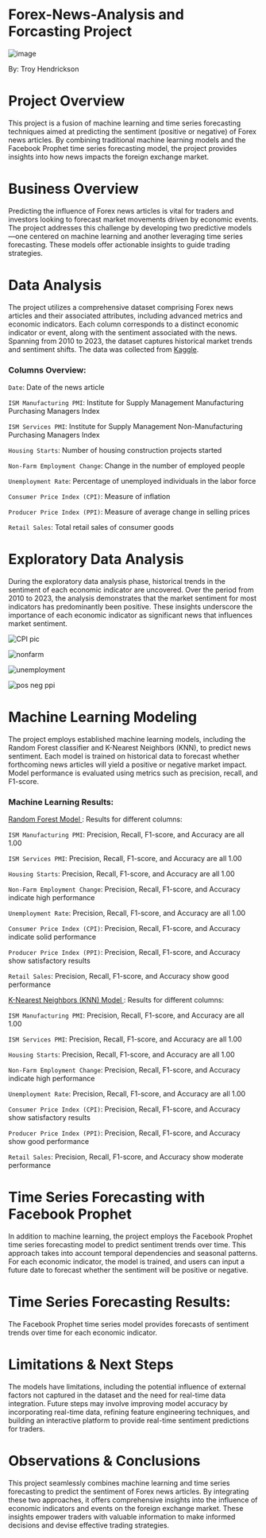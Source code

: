 # Forex-News-Analysis and Forcasting Project

![image](https://github.com/tkhendrix22/Forex-News-Analysis/assets/113871039/f13e2520-cdef-42ee-a5fc-2b09d084199f)




By: Troy Hendrickson

# Project Overview
This project is a fusion of machine learning and time series forecasting techniques aimed at predicting the sentiment (positive or negative) of Forex news articles. By combining traditional machine learning models and the Facebook Prophet time series forecasting model, the project provides insights into how news impacts the foreign exchange market.

# Business Overview
Predicting the influence of Forex news articles is vital for traders and investors looking to forecast market movements driven by economic events. The project addresses this challenge by developing two predictive models—one centered on machine learning and another leveraging time series forecasting. These models offer actionable insights to guide trading strategies.

# Data Analysis
The project utilizes a comprehensive dataset comprising Forex news articles and their associated attributes, including advanced metrics and economic indicators. Each column corresponds to a distinct economic indicator or event, along with the sentiment associated with the news. Spanning from 2010 to 2023, the dataset captures historical market trends and sentiment shifts. The data was collected from [Kaggle](https://www.kaggle.com/datasets/saeedaghasoleimani/forex-fundumental-news-for-usd). 

### Columns Overview:
`Date`: Date of the news article

`ISM Manufacturing PMI`: Institute for Supply Management Manufacturing Purchasing Managers Index

`ISM Services PMI`: Institute for Supply Management Non-Manufacturing Purchasing Managers Index

`Housing Starts`: Number of housing construction projects started

`Non-Farm Employment Change`: Change in the number of employed people

`Unemployment Rate`: Percentage of unemployed individuals in the labor force

`Consumer Price Index (CPI)`: Measure of inflation

`Producer Price Index (PPI)`: Measure of average change in selling prices

`Retail Sales`: Total retail sales of consumer goods

# Exploratory Data Analysis
During the exploratory data analysis phase, historical trends in the sentiment of each economic indicator are uncovered. Over the period from 2010 to 2023, the analysis demonstrates that the market sentiment for most indicators has predominantly been positive. These insights underscore the importance of each economic indicator as significant news that influences market sentiment.

![CPI pic](https://github.com/tkhendrix22/Forex-News-Analysis/assets/113871039/3ff08224-0ee1-4a24-91ef-b0d11434e1ef)



![nonfarm](https://github.com/tkhendrix22/Forex-News-Analysis/assets/113871039/a7a1d0fa-0034-4d27-a1f6-2a8753311991)


![unemployment](https://github.com/tkhendrix22/Forex-News-Analysis/assets/113871039/cfef469d-0578-4aa9-a3f0-173f3f722ecf)



![pos neg ppi](https://github.com/tkhendrix22/Forex-News-Analysis/assets/113871039/37ed3dd9-e25f-43f4-ab0d-46cfccd9aece)


# Machine Learning Modeling
The project employs established machine learning models, including the Random Forest classifier and K-Nearest Neighbors (KNN), to predict news sentiment. Each model is trained on historical data to forecast whether forthcoming news articles will yield a positive or negative market impact. Model performance is evaluated using metrics such as precision, recall, and F1-score.

### Machine Learning Results:
<u> Random Forest Model </u>:
Results for different columns:

`ISM Manufacturing PMI`: Precision, Recall, F1-score, and Accuracy are all 1.00

`ISM Services PMI`: Precision, Recall, F1-score, and Accuracy are all 1.00

`Housing Starts`: Precision, Recall, F1-score, and Accuracy are all 1.00

`Non-Farm Employment Change`: Precision, Recall, F1-score, and Accuracy indicate high performance

`Unemployment Rate`: Precision, Recall, F1-score, and Accuracy are all 1.00

`Consumer Price Index (CPI)`: Precision, Recall, F1-score, and Accuracy indicate solid performance

`Producer Price Index (PPI)`: Precision, Recall, F1-score, and Accuracy show satisfactory results

`Retail Sales`: Precision, Recall, F1-score, and Accuracy show good performance


<u> K-Nearest Neighbors (KNN) Model </u>:
Results for different columns:

`ISM Manufacturing PMI`: Precision, Recall, F1-score, and Accuracy are all 1.00

`ISM Services PMI`: Precision, Recall, F1-score, and Accuracy are all 1.00

`Housing Starts`: Precision, Recall, F1-score, and Accuracy are all 1.00

`Non-Farm Employment Change`: Precision, Recall, F1-score, and Accuracy indicate high performance

`Unemployment Rate`: Precision, Recall, F1-score, and Accuracy are all 1.00

`Consumer Price Index (CPI)`: Precision, Recall, F1-score, and Accuracy show satisfactory results

`Producer Price Index (PPI)`: Precision, Recall, F1-score, and Accuracy show good performance

`Retail Sales`: Precision, Recall, F1-score, and Accuracy show moderate performance

# Time Series Forecasting with Facebook Prophet
In addition to machine learning, the project employs the Facebook Prophet time series forecasting model to predict sentiment trends over time. This approach takes into account temporal dependencies and seasonal patterns. For each economic indicator, the model is trained, and users can input a future date to forecast whether the sentiment will be positive or negative.

# Time Series Forecasting Results:
The Facebook Prophet time series model provides forecasts of sentiment trends over time for each economic indicator.

# Limitations & Next Steps
The models have limitations, including the potential influence of external factors not captured in the dataset and the need for real-time data integration. Future steps may involve improving model accuracy by incorporating real-time data, refining feature engineering techniques, and building an interactive platform to provide real-time sentiment predictions for traders.

# Observations & Conclusions
This project seamlessly combines machine learning and time series forecasting to predict the sentiment of Forex news articles. By integrating these two approaches, it offers comprehensive insights into the influence of economic indicators and events on the foreign exchange market. These insights empower traders with valuable information to make informed decisions and devise effective trading strategies.


